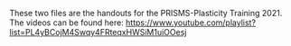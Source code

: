 These two files are the handouts for the PRISMS-Plasticity Training 2021.
The videos can be found here:
https://www.youtube.com/playlist?list=PL4yBCojM4Swqy4FRteqxHWSiM1uiOOesj

